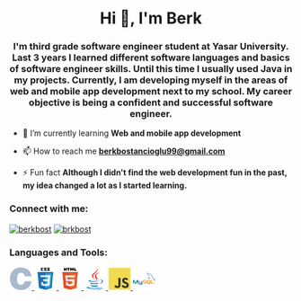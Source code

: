 <h1 align="center">Hi 👋, I'm Berk</h1>
<h3 align="center">I'm third grade software engineer student at Yasar University. Last 3 years I learned different software languages and basics of software engineer skills. Until this time I usually used Java in my projects. Currently, I am developing myself in the areas of web and mobile app development next to my school. My career objective is being a confident and successful software engineer.</h3>

- 🌱 I’m currently learning **Web and mobile app development**

- 📫 How to reach me **berkbostancioglu99@gmail.com**

- ⚡ Fun fact **Although I didn't find the web development fun in the past, my idea changed a lot as I started learning.**

<h3 align="left">Connect with me:</h3>
<p align="left">
<a href="https://linkedin.com/in/berkbost" target="blank"><img align="center" src="https://cdn.jsdelivr.net/npm/simple-icons@3.0.1/icons/linkedin.svg" alt="berkbost" height="30" width="40" /></a>
<a href="https://instagram.com/brkbost" target="blank"><img align="center" src="https://cdn.jsdelivr.net/npm/simple-icons@3.0.1/icons/instagram.svg" alt="brkbost" height="30" width="40" /></a>
</p>

<h3 align="left">Languages and Tools:</h3>
<p align="left"> <a href="https://www.cprogramming.com/" target="_blank"> <img src="https://raw.githubusercontent.com/devicons/devicon/master/icons/c/c-original.svg" alt="c" width="40" height="40"/> </a> <a href="https://www.w3schools.com/css/" target="_blank"> <img src="https://raw.githubusercontent.com/devicons/devicon/master/icons/css3/css3-original-wordmark.svg" alt="css3" width="40" height="40"/> </a> <a href="https://www.w3.org/html/" target="_blank"> <img src="https://raw.githubusercontent.com/devicons/devicon/master/icons/html5/html5-original-wordmark.svg" alt="html5" width="40" height="40"/> </a> <a href="https://www.java.com" target="_blank"> <img src="https://raw.githubusercontent.com/devicons/devicon/master/icons/java/java-original.svg" alt="java" width="40" height="40"/> </a> <a href="https://developer.mozilla.org/en-US/docs/Web/JavaScript" target="_blank"> <img src="https://raw.githubusercontent.com/devicons/devicon/master/icons/javascript/javascript-original.svg" alt="javascript" width="40" height="40"/> </a> <a href="https://www.mysql.com/" target="_blank"> <img src="https://raw.githubusercontent.com/devicons/devicon/master/icons/mysql/mysql-original-wordmark.svg" alt="mysql" width="40" height="40"/> </a> </p>


<!---
BerkBost/BerkBost is a ✨ special ✨ repository because its `README.md` (this file) appears on your GitHub profile.
You can click the Preview link to take a look at your changes.
--->
